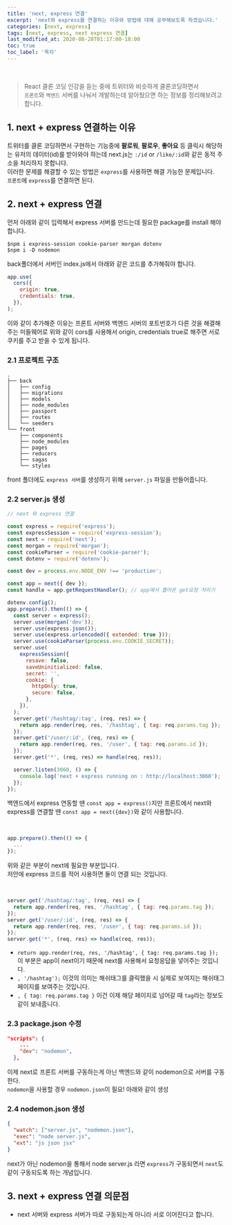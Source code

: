 ```yaml
---
title: 'next, express 연결'
excerpt: 'next와 express를 연결하는 이유와 방법에 대해 공부해보도록 하겠습니다.'
categories: [next, express]
tags: [next, express, next express 연결]
last_modified_at: 2020-08-28T01:17:00-18:00
toc: true
toc_label: '목차'
---
```


<br>

> React 클론 코딩 인강을 듣는 중에 트위터와 비슷하게 클론코딩하면서 <br>`프론트`와 `백엔드` 서버를 나눠서 개발하는데 알아뒀으면 하는 정보를 정리해보려고 합니다.

## 1. next + express 연결하는 이유

트위터를 클론 코딩하면서 구현하는 기능중에 **팔로워**, **팔로우**, **좋아요** 등 클릭시 해당하는 유저의 데이터(id)를 받아와야 하는데 next.js는 `:/id` or `/like/:id`와 같은 동적 주소을 처리하지 못합니다.<br>
이러한 문제를 해결할 수 있는 방법은 `express`를 사용하면 해결 가능한 문제입니다.<br>
`프론트`에 `express`를 연결하면 된다.

## 2. next + express 연결

먼저 아래와 같이 입력해서 express 서버를 만드는데 필요한 package를 install 해야합니다.<br>

```shell
$npm i express-session cookie-parser morgan dotenv
$npm i -D nodemon
```

back폴더에서 서버인 index.js에서 아래와 같은 코드를 추가해줘야 합니다.

```js
app.use(
  cors({
    origin: true,
    credentials: true,
  }),
);
```

이와 같이 추가해준 이유는 프론트 서버와 백엔드 서버의 포트번호가 다른 것을 해결해주는 미들웨어로 위와 같이 cors를 사용해서 origin, credentials true로 해주면 서로 쿠키를 주고 받을 수 있게 됩니다.

### 2.1 프로젝트 구조

```
.
├── back
│   ├── config
│   ├── migrations
│   ├── models
│   ├── node_modules
│   ├── passport
│   ├── routes
│   └── seeders
└── front
    ├── components
    ├── node_modules
    ├── pages
    ├── reducers
    ├── sagas
    └── styles
```

front 폴더에도 `express 서버`를 생성하기 위해 `server.js` 파일을 만들어줍니다.

### 2.2 server.js 생성

```js
// next 와 express 연결

const express = require('express');
const expressSession = require('express-session');
const next = require('next');
const morgan = require('morgan');
const cookieParser = require('cookie-parser');
const dotenv = require('dotenv');

const dev = process.env.NODE_ENV !== 'production';

const app = next({ dev });
const handle = app.getRequestHandler(); // app에서 뽑아온 get요청 처리기

dotenv.config();
app.prepare().then(() => {
  const server = express();
  server.use(morgan('dev'));
  server.use(express.json());
  server.use(express.urlencoded({ extended: true }));
  server.use(cookieParser(process.env.COOKIE_SECRET));
  server.use(
    expressSession({
      resave: false,
      saveUninitialized: false,
      secret: '',
      cookie: {
        httpOnly: true,
        secure: false,
      },
    }),
  );
  server.get('/hashtag/:tag', (req, res) => {
    return app.render(req, res, '/hashtag', { tag: req.params.tag });
  });
  server.get('/user/:id', (req, res) => {
    return app.render(req, res, '/user', { tag: req.params.id });
  });
  server.get('*', (req, res) => handle(req, res));

  server.listen(3060, () => {
    console.log('next + express running on : http://localhost:3060');
  });
});
```

백엔드에서 express 연동할 땐 `const app = express()`지만 프론트에서 next와 express를 연결할 땐 `const app = next({dev})`와 같이 사용합니다.

<br>

```js
app.prepare().then(() => {
  ...
});
```

위와 같은 부분이 next에 필요한 부분입니다. <br>
저안에 express 코드를 적어 사용하면 둘이 연결 되는 것입니다.

<br>

```js
server.get('/hashtag/:tag', (req, res) => {
  return app.render(req, res, '/hashtag', { tag: req.params.tag });
});
server.get('/user/:id', (req, res) => {
  return app.render(req, res, '/user', { tag: req.params.id });
});
server.get('*', (req, res) => handle(req, res));
```

- `return app.render(req, res, '/hashtag', { tag: req.params.tag });` 이 부분은 app이 next이기 때문에 next를 사용해서 요청응답을 넣어주는 것입니다. <br>
- `, '/hashtag');` 이것의 의미는 해쉬태그를 클릭했을 시 실제로 보여지는 해쉬태그 페이지를 보여주는 것입니다.<br>
- `, { tag: req.params.tag }` 이건 이제 해당 페이지로 넘어갈 때 `tag`라는 정보도 같이 보내줍니다.

### 2.3 package.json 수정

```json
"scripts": {
    ...
    "dev": "nodemon",
  },
```

이제 next로 프론트 서버를 구동하는게 아닌 백엔드와 같이 nodemon으로 서버를 구동한다.<br>
`nodemon`을 사용할 경우 `nodemon.json`이 필요! 아래와 같이 생성

### 2.4 nodemon.json 생성

```json
{
  "watch": ["server.js", "nodemon.json"],
  "exec": "node server.js",
  "ext": "js json jsx"
}
```

next가 아닌 nodemon을 통해서 node server.js 라면 `express`가 구동되면서 `next`도 같이 구동되도록 하는 개념입니다.

## 3. next + express 연결 의문점

- next 서버와 express 서버가 따로 구동되는게 아니라 서로 이어진다고 합니다.
